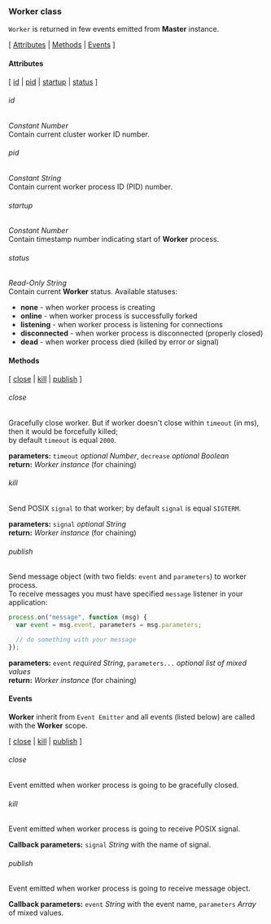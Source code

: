 ### Worker class

`Worker` is returned in few events emitted from **Master** instance.

[ [Attributes](#attributes-2) | [Methods](#methods-2) | [Events](#events-1) ]

#### Attributes

[ [id](#id) | [pid](#pid-1) | [startup](#startup-1) | [status](#status) ]

###### id
*Constant Number*<br>
Contain current cluster worker ID number.

###### pid
*Constant String*<br>
Contain current worker process ID (PID) number.

###### startup
*Constant Number*<br>
Contain timestamp number indicating start of **Worker** process.

###### status
*Read-Only String*<br>
Contain current **Worker** status. Available statuses:

  * **none** - when worker process is creating
  * **online** - when worker process is successfully forked
  * **listening** - when worker process is listening for connections
  * **disconnected** - when worker process is disconnected (properly closed)
  * **dead** - when worker process died (killed by error or signal)

#### Methods

[ [close](#close-2) | [kill](#kill-1) | [publish](#publish-1) ]

###### close
Gracefully close worker. But if worker doesn't close within `timeout` (in ms), then it would be forcefully killed;<br>
by default `timeout` is equal `2000`.

**parameters:** `timeout` *optional Number*, `decrease` *optional Boolean*<br>
**return:** *Worker instance* (for chaining)

###### kill
Send POSIX `signal` to that worker; by default `signal` is equal `SIGTERM`.

**parameters:** `signal` *optional String*<br>
**return:** *Worker instance* (for chaining)

###### publish
Send message object (with two fields: `event` and `parameters`) to worker process.<br>
To receive messages you must have specified `message` listener in your application:

```javascript
process.on("message", function (msg) {
  var event = msg.event, parameters = msg.parameters;

  // do something with your message
});
```

**parameters:** `event` *required String*, `parameters...` *optional list of mixed values*<br>
**return:** *Worker instance* (for chaining)

#### Events

**Worker** inherit from `Event Emitter` and all events (listed below) are called with the **Worker** scope.

[ [close](#close-3) | [kill](#kill-2) | [publish](#publish-2) ]

###### close
Event emitted when worker process is going to be gracefully closed.

###### kill
Event emitted when worker process is going to receive POSIX signal.

**Callback parameters:** `signal` *String* with the name of signal.

###### publish
Event emitted when worker process is going to receive message object.

**Callback parameters:** `event` *String* with the event name, `parameters` *Array* of mixed values.

